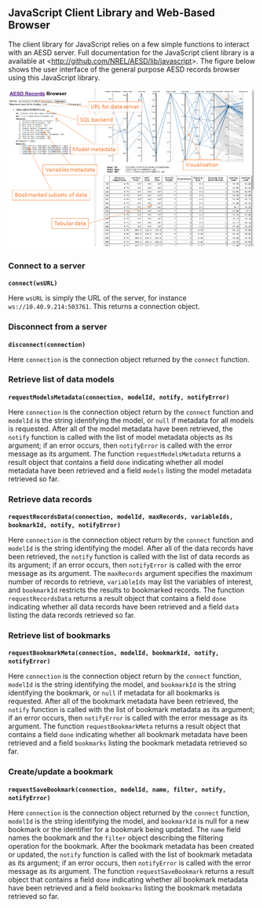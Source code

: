 ## JavaScript Client Library and Web-Based Browser

The client library for JavaScript relies on a few simple functions to interact with an AESD server.
Full documentation for the JavaScript client library is a available at <<http://github.com/NREL/AESD/lib/javascript>>.  The figure below shows the user interface of the general purpose AESD records browser using this JavaScript library.

![User interface for AESD records browswer.](javascript-browser.png)


### Connect to a server

**`connect(wsURL)`**

Here `wsURL` is simply the URL of the server, for instance `ws://10.40.9.214:503761`.  This returns a connection object.


### Disconnect from a server

**`disconnect(connection)`**

Here `connection` is the connection object returned by the `connect` function.


### Retrieve list of data models

**`requestModelsMetadata(connection, modelId, notify, notifyError)`**

Here `connection` is the connection object return by the `connect` function and `modelId` is the string identifying the model, or `null` if metadata for all models is requested.  After all of the model metadata have been retrieved, the `notify` function is called with the list of model metadata objects as its argument; if an error occurs, then `notifyError` is called with the error message as its argument.  The function `requestModelsMetadata` returns a result object that contains a field `done` indicating whether all model metadata have been retrieved and a field `models` listing the model metadata retrieved so far.


### Retrieve data records

**`requestRecordsData(connection, modelId, maxRecords, variableIds, bookmarkId, notify, notifyError)`**

Here `connection` is the connection object return by the `connect` function and `modelId` is the string identifying the model.  After all of the data records have been retrieved, the `notify` function is called with the list of data records as its argument; if an error occurs, then `notifyError` is called with the error message as its argument.  The `maxRecords` argument specifies the maximum number of records to retrieve, `variableIds` may list the variables of interest, and `bookmarkId` restricts the results to bookmarked records.  The function `requestRecordsData` returns a result object that contains a field `done` indicating whether all data records have been retrieved and a field `data` listing the data records retrieved so far.


### Retrieve list of bookmarks

**`requestBookmarkMeta(connection, modelId, bookmarkId, notify, notifyError)`**

Here `connection` is the connection object return by the `connect` function, `modelId` is the string identifying the model, and `bookmarkId` is the string identifying the bookmark, or `null` if metadata for all bookmarks is requested.  After all of the bookmark metadata have been retrieved, the `notify` function is called with the list of bookmark metadata as its argument; if an error occurs, then `notifyError` is called with the error message as its argument.  The function `requestBookmarkMeta` returns a result object that contains a field `done` indicating whether all bookmark metadata have been retrieved and a field `bookmarks` listing the bookmark metadata retrieved so far.


### Create/update a bookmark

**`requestSaveBookmark(connection, modelId, name, filter, notify, notifyError)`**

Here `connection` is the connection object returned by the `connect` function, `modelId` is the string identifying the model, and `bookmarkId` is null for a new bookmark or the identifier for a bookmark being updated.  The `name` field names the bookmark and the `filter` object describing the filtering operation for the bookmark.  After the bookmark metadata has been created or updated, the `notify` function is called with the list of bookmark metadata as its argument; if an error occurs, then `notifyError` is called with the error message as its argument.  The function `requestSaveBookmark` returns a result object that contains a field `done` indicating whether all bookmark metadata have been retrieved and a field `bookmarks` listing the bookmark metadata retrieved so far.
